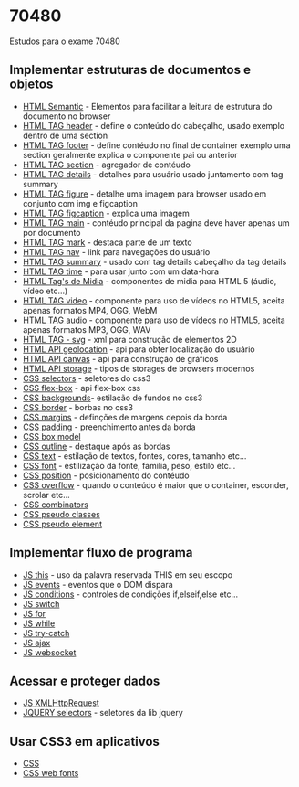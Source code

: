
# 70480
Estudos para o exame 70480

## Implementar estruturas de documentos e objetos

 - [HTML Semantic](https://www.w3schools.com/html/html5_semantic_elements.asp) - Elementos para facilitar a leitura de estrutura do documento no browser
 - [HTML TAG header](https://www.w3schools.com/tags/tag_header.asp) - define o conteúdo do cabeçalho, usado exemplo dentro de uma section
 - [HTML TAG footer](https://www.w3schools.com/tags/tag_footer.asp) - define contéudo no final de container exemplo uma section geralmente explica o componente pai ou anterior
 - [HTML TAG section](https://www.w3schools.com/tags/tag_section.asp) - agregador de contéudo
 - [HTML TAG details](https://www.w3schools.com/tags/tag_details.asp) - detalhes para usuário usado juntamento com tag summary
 - [HTML TAG figure](https://www.w3schools.com/tags/tag_figure.asp) - detalhe uma imagem para browser usado em conjunto com img e figcaption
 - [HTML TAG figcaption](https://www.w3schools.com/tags/tag_figcaption.asp) - explica uma imagem
 - [HTML TAG main](https://www.w3schools.com/tags/tag_main.asp) - contéudo principal da pagina deve haver apenas um por documento
 - [HTML TAG mark](https://www.w3schools.com/tags/tag_mark.asp) - destaca parte de um texto
 - [HTML TAG nav](https://www.w3schools.com/tags/tag_nav.asp) - link para navegações do usuário
 - [HTML TAG summary](https://www.w3schools.com/tags/tag_summary.asp) - usado com tag details cabeçalho da tag details
 - [HTML TAG time](https://www.w3schools.com/tags/tag_time.asp) - para usar junto com um data-hora
 - [HTML Tag's de Midia](https://www.w3schools.com/html/html_media.asp) - componentes de midia para HTML 5 (áudio, vídeo etc...)
 - [HTML TAG video](https://www.w3schools.com/html/html5_video.asp) - componente para uso de vídeos no HTML5, aceita apenas formatos MP4, OGG, WebM
 - [HTML TAG audio](https://www.w3schools.com/html/html5_audio.asp) - componente para uso de vídeos no HTML5, aceita apenas formatos MP3, OGG, WAV
 - [HTML TAG - svg](https://www.w3schools.com/html/html5_svg.asp) - xml para construção de elementos 2D
 - [HTML API geolocation](https://www.w3schools.com/html/html5_geolocation.asp) - api para obter localização do usuário 
 - [HTML API canvas](https://www.w3schools.com/html/html5_canvas.asp) - api para construção de gráficos
 - [HTML API storage](https://www.w3schools.com/html/html5_webstorage.asp) - tipos de storages de browsers modernos
 - [CSS selectors](https://www.w3schools.com/css/css_selectors.asp) - seletores do css3
 - [CSS flex-box](https://origamid.com/projetos/flexbox-guia-completo/) - api flex-box css
 - [CSS backgrounds](https://www.w3schools.com/css/css_background.asp)- estilação de fundos no css3
 - [CSS border](https://www.w3schools.com/css/css_border.asp) - borbas no css3
 - [CSS margins](https://www.w3schools.com/css/css_margin.asp) - definções de margens depois da borda
 - [CSS padding](https://www.w3schools.com/css/css_padding.asp) - preenchimento antes da borda
 - [CSS box model](https://www.w3schools.com/css/css_boxmodel.asp)
 - [CSS outline](https://www.w3schools.com/css/css_outline.asp) - destaque após as bordas
 - [CSS text](https://www.w3schools.com/css/css_text.asp) - estilação de textos, fontes, cores, tamanho etc...
 - [CSS font](https://www.w3schools.com/css/css_font.asp) - estilização da fonte, familia, peso, estilo etc...
 - [CSS position](https://w3schools.com/css/css_positioning.asp) - posicionamento do contéudo
 - [CSS overflow](https://www.w3schools.com/css/css_overflow.asp) - quando o conteúdo é maior que o container, esconder, scrolar etc...
 - [CSS combinators](https://www.w3schools.com/css/css_combinators.asp)
 - [CSS pseudo classes](https://www.w3schools.com/css/css_pseudo_classes.asp)
 - [CSS pseudo element](https://www.w3schools.com/css/css_pseudo_elements.asp)
 
## Implementar fluxo de programa

 - [JS this](https://www.w3schools.com/js/js_this.asp) - uso da palavra reservada THIS em seu escopo
 - [JS events](https://www.w3schools.com/js/js_events.asp) - eventos que o DOM dispara
 - [JS conditions](https://www.w3schools.com/js/js_if_else.asp) - controles de condições if,elseif,else etc...
 - [JS switch](https://www.w3schools.com/js/js_switch.asp)
 - [JS for](https://www.w3schools.com/js/js_loop_for.asp)
 - [JS while](https://www.w3schools.com/js/js_loop_while.asp)
 - [JS try-catch](https://www.w3schools.com/js/js_errors.asp)
 - [JS ajax](https://www.w3schools.com/js/js_ajax_intro.asp)
 - [JS websocket](https://developer.mozilla.org/pt-BR/docs/Web/API/WebSocket)
 
## Acessar e proteger dados

 - [JS XMLHttpRequest](https://www.w3schools.com/js/js_ajax_http.asp)
 - [JQUERY selectors](https://www.w3schools.com/js/js_jquery_selectors.asp) - seletores da lib jquery

## Usar CSS3 em aplicativos

 - [CSS](https://www.w3schools.com/js/js_jquery_selectors.asp)
 - [CSS web fonts](https://www.w3schools.com/css/css3_fonts.asp)
